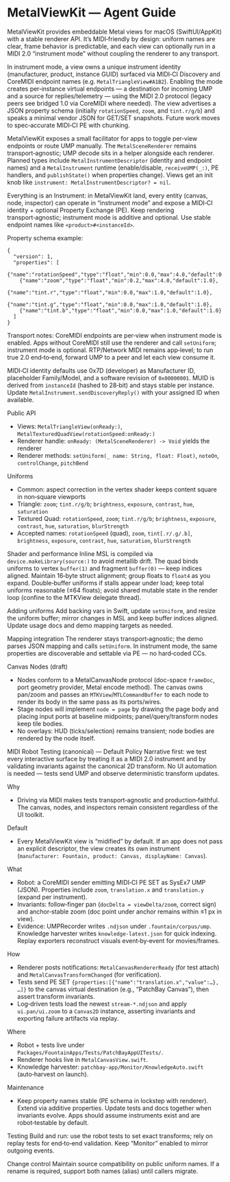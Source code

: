# MetalViewKit — Agent Guide

MetalViewKit provides embeddable Metal views for macOS (SwiftUI/AppKit) with a stable renderer API. It’s MIDI‑friendly by design: uniform names are clear, frame behavior is predictable, and each view can optionally run in a MIDI 2.0 “instrument mode” without coupling the renderer to any transport.

In instrument mode, a view owns a unique instrument identity (manufacturer, product, instance GUID) surfaced via MIDI‑CI Discovery and CoreMIDI endpoint names (e.g. `MetalTriangleView#A1B2`). Enabling the mode creates per‑instance virtual endpoints — a destination for incoming UMP and a source for replies/telemetry — using the MIDI 2.0 protocol (legacy peers see bridged 1.0 via CoreMIDI where needed). The view advertises a JSON property schema (initially `rotationSpeed`, `zoom`, and `tint.r/g/b`) and speaks a minimal vendor JSON for GET/SET snapshots. Future work moves to spec‑accurate MIDI‑CI PE with chunking.

MetalViewKit exposes a small facilitator for apps to toggle per‑view endpoints or route UMP manually. The `MetalSceneRenderer` remains transport‑agnostic; UMP decode sits in a helper alongside each renderer. Planned types include `MetalInstrumentDescriptor` (identity and endpoint names) and a `MetalInstrument` runtime (enable/disable, `receiveUMP(_:)`, PE handlers, and `publishState()` when properties change). Views get an init knob like `instrument: MetalInstrumentDescriptor? = nil`.

Everything is an Instrument: in MetalViewKit land, every entity (canvas, node, inspector) can operate in “instrument mode” and expose a MIDI‑CI identity + optional Property Exchange (PE). Keep rendering transport‑agnostic; instrument mode is additive and optional. Use stable endpoint names like `<product>#<instanceId>`.

Property schema example:
```
{
  "version": 1,
  "properties": [
    {"name":"rotationSpeed","type":"float","min":0.0,"max":4.0,"default":0.35},
    {"name":"zoom","type":"float","min":0.2,"max":4.0,"default":1.0},
    {"name":"tint.r","type":"float","min":0.0,"max":1.0,"default":1.0},
    {"name":"tint.g","type":"float","min":0.0,"max":1.0,"default":1.0},
    {"name":"tint.b","type":"float","min":0.0,"max":1.0,"default":1.0}
  ]
}
```

Transport notes: CoreMIDI endpoints are per‑view when instrument mode is enabled. Apps without CoreMIDI still use the renderer and call `setUniform`; instrument mode is optional. RTP/Network MIDI remains app‑level; to run true 2.0 end‑to‑end, forward UMP to a peer and let each view consume it.

MIDI‑CI identity defaults use 0x7D (developer) as Manufacturer ID, placeholder Family/Model, and a software revision of `0x00000001`. MUID is derived from `instanceId` (hashed to 28‑bit) and stays stable per instance. Update `MetalInstrument.sendDiscoveryReply()` with your assigned ID when available.

Public API
- Views: `MetalTriangleView(onReady:)`, `MetalTexturedQuadView(rotationSpeed:onReady:)`
- Renderer handle: `onReady: (MetalSceneRenderer) -> Void` yields the renderer
- Renderer methods: `setUniform(_ name: String, float: Float)`, `noteOn`, `controlChange`, `pitchBend`

Uniforms
- Common: aspect correction in the vertex shader keeps content square in non‑square viewports
- Triangle: `zoom`; `tint.r/g/b`; `brightness`, `exposure`, `contrast`, `hue`, `saturation`
- Textured Quad: `rotationSpeed`, `zoom`; `tint.r/g/b`; `brightness`, `exposure`, `contrast`, `hue`, `saturation`, `blurStrength`
- Accepted names: `rotationSpeed` (quad), `zoom`, `tint[.r/.g/.b]`, `brightness`, `exposure`, `contrast`, `hue`, `saturation`, `blurStrength`

Shader and performance
Inline MSL is compiled via `device.makeLibrary(source:)` to avoid metallib drift. The quad binds uniforms to vertex `buffer(1)` and fragment `buffer(0)` — keep indices aligned. Maintain 16‑byte struct alignment; group floats to `float4` as you expand. Double‑buffer uniforms if stalls appear under load; keep total uniforms reasonable (≤64 floats); avoid shared mutable state in the render loop (confine to the MTKView delegate thread).

Adding uniforms
Add backing vars in Swift, update `setUniform`, and resize the uniform buffer; mirror changes in MSL and keep buffer indices aligned. Update usage docs and demo mapping targets as needed.

Mapping integration
The renderer stays transport‑agnostic; the demo parses JSON mapping and calls `setUniform`. In instrument mode, the same properties are discoverable and settable via PE — no hard‑coded CCs.

Canvas Nodes (draft)
- Nodes conform to a MetalCanvasNode protocol (doc-space `frameDoc`, port geometry provider, Metal encode method). The canvas owns pan/zoom and passes an `MTKView`/`MTLCommandBuffer` to each node to render its body in the same pass as its ports/wires.
- Stage nodes will implement `node = page` by drawing the page body and placing input ports at baseline midpoints; panel/query/transform nodes keep tile bodies.
- No overlays: HUD (ticks/selection) remains transient; node bodies are rendered by the node itself.

MIDI Robot Testing (canonical) — Default Policy
Narrative first: we test every interactive surface by treating it as a MIDI 2.0 instrument and by validating invariants against the canonical 2D transform. No UI automation is needed — tests send UMP and observe deterministic transform updates.

Why
- Driving via MIDI makes tests transport‑agnostic and production‑faithful. The canvas, nodes, and inspectors remain consistent regardless of the UI toolkit.

Default
- Every MetalViewKit view is “midified” by default. If an app does not pass an explicit descriptor, the view creates its own instrument (`manufacturer: Fountain, product: Canvas, displayName: Canvas`).

What
- Robot: a CoreMIDI sender emitting MIDI‑CI PE SET as SysEx7 UMP (JSON). Properties include `zoom`, `translation.x` and `translation.y` (expand per instrument).
- Invariants: follow‑finger pan (`docDelta = viewDelta/zoom`, correct sign) and anchor‑stable zoom (doc point under anchor remains within ≤1 px in view).
- Evidence: UMPRecorder writes `.ndjson` under `.fountain/corpus/ump`. Knowledge harvester writes `knowledge‑latest.json` for quick indexing. Replay exporters reconstruct visuals event‑by‑event for movies/frames.

How
- Renderer posts notifications: `MetalCanvasRendererReady` (for test attach) and `MetalCanvasTransformChanged` (for verification).
- Tests send PE SET `{properties:[{"name":"translation.x","value":…}, …]}` to the canvas virtual destination (e.g., “PatchBay Canvas”), then assert transform invariants.
- Log‑driven tests load the newest `stream-*.ndjson` and apply `ui.pan/ui.zoom` to a `Canvas2D` instance, asserting invariants and exporting failure artifacts via replay.

Where
- Robot + tests live under `Packages/FountainApps/Tests/PatchBayAppUITests/`.
- Renderer hooks live in `MetalCanvasView.swift`.
- Knowledge harvester: `patchbay-app/Monitor/KnowledgeAuto.swift` (auto‑harvest on launch).

Maintenance
- Keep property names stable (PE schema in lockstep with renderer). Extend via additive properties. Update tests and docs together when invariants evolve. Apps should assume instruments exist and are robot‑testable by default.

Testing
Build and run: use the robot tests to set exact transforms; rely on replay tests for end‑to‑end validation. Keep “Monitor” enabled to mirror outgoing events.

Change control
Maintain source compatibility on public uniform names. If a rename is required, support both names (alias) until callers migrate.
